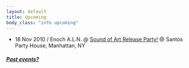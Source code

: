 ```yaml
---
layout: default
title: Upcoming 
body_class: "info upcoming"
---
```

<ul class="classed root">

  <li class="music&video">18 Nov 2010 /
    <span class="more">Enoch A.L.N.</span> @ 
    <a href="http://soundofart.eventbrite.com/">Sound of Art Release Party!</a>
        @ Santos Party House, Manhattan, NY</li>
</ul>
<h5><a href="chronology.html">Past events?</a></h5>
